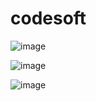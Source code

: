 # codesoft

![image](https://github.com/SAIKUMAR500/codesoft/assets/142808645/bdd342e3-063e-4361-b25e-8c303415d4d8)


![image](https://github.com/SAIKUMAR500/codesoft/assets/142808645/056b0b8b-8e62-4bfc-8118-b6413b8bb2a8)

![image](https://github.com/SAIKUMAR500/codesoft/assets/142808645/55591f17-6017-4e38-839a-a2f4bd8da853)
